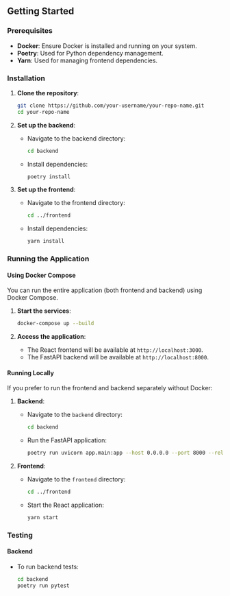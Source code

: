 ## Getting Started

### Prerequisites

- **Docker**: Ensure Docker is installed and running on your system.
- **Poetry**: Used for Python dependency management.
- **Yarn**: Used for managing frontend dependencies.

### Installation

1. **Clone the repository**:

   ```bash
   git clone https://github.com/your-username/your-repo-name.git
   cd your-repo-name
   ```

2. **Set up the backend**:

   - Navigate to the backend directory:
     ```bash
     cd backend
     ```
   - Install dependencies:
     ```bash
     poetry install
     ```

3. **Set up the frontend**:
   - Navigate to the frontend directory:
     ```bash
     cd ../frontend
     ```
   - Install dependencies:
     ```bash
     yarn install
     ```

### Running the Application

#### Using Docker Compose

You can run the entire application (both frontend and backend) using Docker Compose.

1. **Start the services**:

   ```bash
   docker-compose up --build
   ```

2. **Access the application**:
   - The React frontend will be available at `http://localhost:3000`.
   - The FastAPI backend will be available at `http://localhost:8000`.

#### Running Locally

If you prefer to run the frontend and backend separately without Docker:

1. **Backend**:

   - Navigate to the `backend` directory:
     ```bash
     cd backend
     ```
   - Run the FastAPI application:
     ```bash
     poetry run uvicorn app.main:app --host 0.0.0.0 --port 8000 --reload
     ```

2. **Frontend**:
   - Navigate to the `frontend` directory:
     ```bash
     cd ../frontend
     ```
   - Start the React application:
     ```bash
     yarn start
     ```

### Testing

#### Backend

- To run backend tests:
  ```bash
  cd backend
  poetry run pytest
  ```
